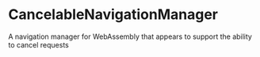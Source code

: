 # CancelableNavigationManager
A navigation manager for WebAssembly that appears to support the ability to cancel requests
